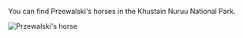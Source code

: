 
You can find Przewalski's horses in the Khustain Nuruu National Park.

![Przewalski's horse](http://upload.wikimedia.org/wikipedia/commons/8/84/Takhi_Hustai.jpg "Przewalski's horse")

